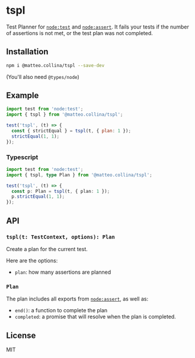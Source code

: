 # tspl

Test Planner for [`node:test`](https://nodejs.org/api/test.html)
and [`node:assert`](https://nodejs.org/api/assert.html).
It fails your tests if the number of assertions is not met,
or the test plan was not completed.

## Installation

```bash
npm i @matteo.collina/tspl --save-dev
```

(You'll also need `@types/node`)

## Example

```js
import test from 'node:test';
import { tspl } from '@matteo.collina/tspl';

test('tspl', (t) => {
  const { strictEqual } = tspl(t, { plan: 1 });
  strictEqual(1, 1);
});
```

### Typescript

```typescript
import test from 'node:test';
import { tspl, type Plan } from '@matteo.collina/tspl';

test('tspl', (t) => {
  const p: Plan = tspl(t, { plan: 1 });
  p.strictEqual(1, 1);
});
```

## API

### __`tspl(t: TestContext, options): Plan`__

Create a plan for the current test.

Here are the options:

* `plan`: how many assertions are planned

### `Plan`

The plan includes all exports from [`node:assert`](https://nodejs.org/api/assert.html),
as well as:

* `end()`: a function to complete the plan
* `completed`: a promise that will resolve when the plan is completed.

## License

MIT
